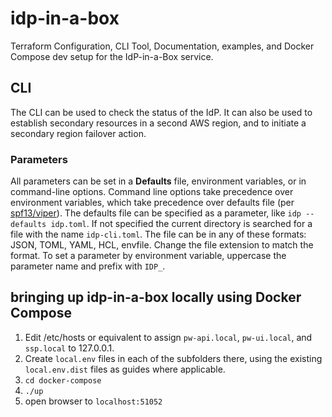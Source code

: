 # idp-in-a-box
Terraform Configuration, CLI Tool, Documentation, examples, and Docker Compose dev setup for the
IdP-in-a-Box service.

## CLI

The CLI can be used to check the status of the IdP. It can also be used to establish secondary resources
in a second AWS region, and to initiate a secondary region failover action.

### Parameters

All parameters can be set in a **Defaults** file, environment variables, or in command-line options. Command line
options take precedence over environment variables, which take precedence over defaults file (per
[spf13/viper](https://github.com/spf13/viper#why-viper)). The defaults file can be specified as a parameter, like
`idp --defaults idp.toml`. If not specified the current directory is searched for a file with the name `idp-cli.toml`.
The file can be in any of these formats: JSON, TOML, YAML, HCL, envfile. Change the file extension to match the format.
To set a parameter by environment variable, uppercase the parameter name and prefix with `IDP_`.

## bringing up idp-in-a-box locally using Docker Compose
1. Edit /etc/hosts or equivalent to assign `pw-api.local`, `pw-ui.local`, and
   `ssp.local` to 127.0.0.1.
2. Create `local.env` files in each of the subfolders there, using the existing
   `local.env.dist` files as guides where applicable.
3. `cd docker-compose`
4. `./up`
5. open browser to `localhost:51052`

